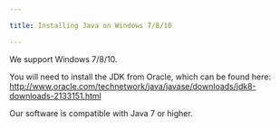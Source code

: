 ```yaml
---

title: Installing Java on Windows 7/8/10

---
```


We support Windows 7/8/10.
 
You will need to install the JDK from Oracle, which can be found here: <http://www.oracle.com/technetwork/java/javase/downloads/jdk8-downloads-2133151.html>

Our software is compatible with Java 7 or higher.
